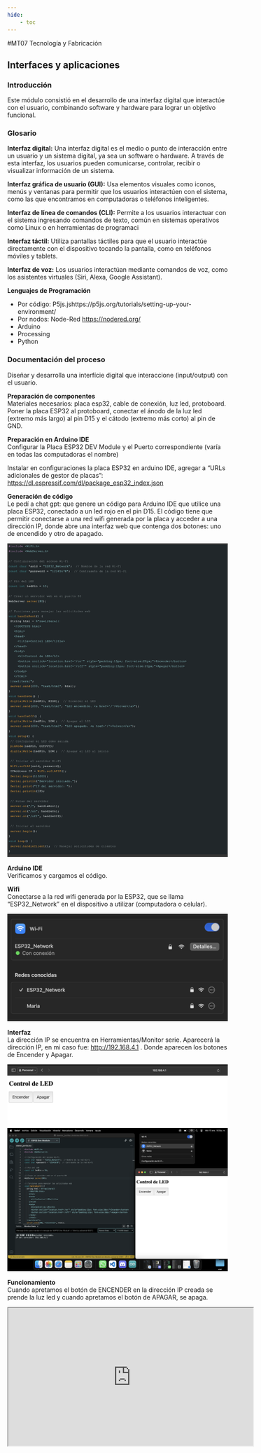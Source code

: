 ```yaml
---
hide:
    - toc
---
```


#MT07 Tecnología y Fabricación

## **Interfaces y aplicaciones**

### **Introducción** 

Este módulo consistió en el desarrollo de una interfaz digital que interactúe con el usuario, combinando software y hardware para lograr un objetivo funcional. 

### **Glosario** 

**Interfaz digital:**
Una interfaz digital es el medio o punto de interacción entre un usuario y un sistema digital, ya sea un software o hardware. A través de esta interfaz, los usuarios pueden comunicarse, controlar, recibir o visualizar información de un sistema.

**Interfaz gráfica de usuario (GUI):**
Usa elementos visuales como iconos, menús y ventanas para permitir que los usuarios interactúen con el sistema, como las que encontramos en computadoras o teléfonos inteligentes.

**Interfaz de línea de comandos (CLI):** Permite a los usuarios interactuar con el sistema ingresando comandos de texto, común en sistemas operativos como Linux o en herramientas de programaci

**Interfaz táctil:** Utiliza pantallas táctiles para que el usuario interactúe directamente con el dispositivo tocando la pantalla, como en teléfonos móviles y tablets.

**Interfaz de voz:** Los usuarios interactúan mediante comandos de voz, como los asistentes virtuales (Siri, Alexa, Google Assistant).

**Lenguajes de Programación** <br> 
- Por código: P5js.jshttps://p5js.org/tutorials/setting-up-your-environment/
- Por nodos: Node-Red https://nodered.org/ 
- Arduino
- Processing 
- Python 


### **Documentación del proceso**

Diseñar y desarrolla una interfície digital que interaccione (input/output) con el usuario.

**Preparación de componentes** <br>
Materiales necesarios: placa esp32, cable de conexión, luz led, protoboard. <br>
Poner la placa ESP32 al protoboard, conectar el ánodo de la luz led (extremo más largo) al pin D15 y el cátodo (extremo más corto) al pin de GND. 


**Preparación en Arduino IDE** <br>
Configurar la Placa ESP32 DEV Module y el Puerto correspondiente (varía en todas las computadoras el nombre) 

Instalar en configuraciones la placa ESP32 en arduino IDE, agregar a “URLs adicionales de gestor de placas”: https://dl.espressif.com/dl/package_esp32_index.json 

**Generación de código** <br>
Le pedí a chat gpt: que genere un código para Arduino IDE que utilice una placa ESP32, conectado a un led rojo en el pin D15. El código tiene que permitir conectarse a una red wifi generada por la placa y acceder a una dirección IP, donde abre una interfaz web que contenga dos botones: uno de encendido y otro de apagado. 


![Codigo](../images/MT07/codigo.png)


**Arduino IDE** <br>
Verificamos y cargamos el código. 

**Wifi** <br>
Conectarse a la red wifi generada por la ESP32, que se llama “ESP32_Network” en el dispositivo a utilizar (computadora o celular). 

![Wifi](../images/MT07/wifi.png)

**Interfaz** <br>
La dirección IP se encuentra en Herramientas/Monitor serie. Aparecerá la dirección IP, en mi caso fue: http://192.168.4.1 . Donde aparecen los botones de Encender y Apagar. 

![Botones](../images/MT07/encenderapagar.png) 
![Interfaz](../images/MT07/interfaz.png)  

**Funcionamiento** <br>
Cuando apretamos el botón de ENCENDER en la dirección IP creada se prende la luz led y cuando apretamos el botón de APAGAR, se apaga. 

<!DOCTYPE html>
<html lang="en">
<head>
    <meta charset="UTF-8">
    <meta name="viewport" content="width=device-width, initial-scale=1.0">
    <title>YouTube Short</title>
</head>
<body>
    <div style="text-align: center;">
        <iframe 
            width="560" 
            height="315" 
            src="https://www.youtube.com/embed/54UzbyKwbKc" 
        
            frameborder="0" 
            allow="accelerometer; autoplay; clipboard-write; encrypted-media; gyroscope; picture-in-picture" 
            allowfullscreen>
        </iframe>
    </div>
</body>
</html>


### **Reflexiones**

Después de ver los videos de las clases y cometer errores siguiendo distintos tutoriales, entendí que todo funciona a partir de los componentes físicos y el uso del Arduino IDE. El sistema genera una página web para interactuar, convirtiéndose en la interfaz. Con este concepto claro, logré realizar un ejercicio básico: encender y apagar un LED. Esto me permitió entender cómo funciona la interfaz y sentar las bases para seguir aprendiendo.

La planificación previa es fundamental para evitar errores, ya que contar con un esquema claro del circuito y las conexiones facilita el proceso. Priorizar la simplicidad en el diseño garantiza soluciones claras y funcionales, evitando complicaciones innecesarias y permitiendo un mejor aprendizaje.
